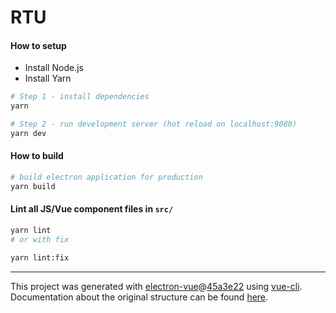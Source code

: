 # RTU

#### How to setup

* Install Node.js
* Install Yarn
  
``` bash
# Step 1 - install dependencies
yarn

# Step 2 - run development server (hot reload on localhost:9080)
yarn dev
```

#### How to build

``` bash
# build electron application for production
yarn build
```


#### Lint all JS/Vue component files in `src/`
``` bash
yarn lint
# or with fix

yarn lint:fix
```

---

This project was generated with [electron-vue](https://github.com/SimulatedGREG/electron-vue)@[45a3e22](https://github.com/SimulatedGREG/electron-vue/tree/45a3e224e7bb8fc71909021ccfdcfec0f461f634) using [vue-cli](https://github.com/vuejs/vue-cli). Documentation about the original structure can be found [here](https://simulatedgreg.gitbooks.io/electron-vue/content/index.html).
